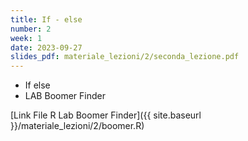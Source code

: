 ```yaml
---
title: If - else
number: 2
week: 1
date: 2023-09-27
slides_pdf: materiale_lezioni/2/seconda_lezione.pdf
---
```


- If else
- LAB Boomer Finder

[Link File R Lab Boomer Finder]({{ site.baseurl }}/materiale_lezioni/2/boomer.R)